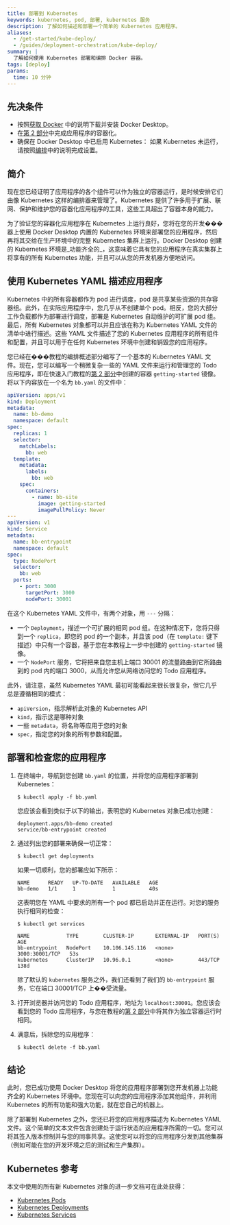 ```yaml
---
title: 部署到 Kubernetes
keywords: kubernetes, pod, 部署, kubernetes 服务
description: 了解如何描述和部署一个简单的 Kubernetes 应用程序。
aliases:
  - /get-started/kube-deploy/
  - /guides/deployment-orchestration/kube-deploy/
summary: |
  了解如何使用 Kubernetes 部署和编排 Docker 容器。
tags: [deploy]
params:
  time: 10 分钟
---
```


## 先决条件

- 按照[获取 Docker](/get-started/get-docker.md) 中的说明下载并安装 Docker Desktop。
- 在[第 2 部分](02_our_app.md)中完成应用程序的容器化。
- 确保在 Docker Desktop 中已启用 Kubernetes：
  如果 Kubernetes 未运行，请按照[编排](orchestration.md)中的说明完成设置。

## 简介

现在您已经证明了应用程序的各个组件可以作为独立的容器运行，是时候安排它们由像 Kubernetes 这样的编排器来管理了。Kubernetes 提供了许多用于扩展、联网、保护和维护您的容器化应用程序的工具，这些工具超出了容器本身的能力。

为了验证您的容器化应用程序在 Kubernetes 上运行良好，您将在您的开发���器上使用 Docker Desktop 内置的 Kubernetes 环境来部署您的应用程序，然后再将其交给在生产环境中的完整 Kubernetes 集群上运行。Docker Desktop 创建的 Kubernetes 环境是_功能齐全的_，这意味着它具有您的应用程序在真实集群上将享有的所有 Kubernetes 功能，并且可以从您的开发机器方便地访问。

## 使用 Kubernetes YAML 描述应用程序

Kubernetes 中的所有容器都作为 pod 进行调度，pod 是共享某些资源的共存容器组。此外，在实际应用程序中，您几乎从不创建单个 pod。相反，您的大部分工作负载都作为部署进行调度，部署是 Kubernetes 自动维护的可扩展 pod 组。最后，所有 Kubernetes 对象都可以并且应该在称为 Kubernetes YAML 文件的清单中进行描述。这些 YAML 文件描述了您的 Kubernetes 应用程序的所有组件和配置，并且可以用于在任何 Kubernetes 环境中创建和销毁您的应用程序。

您已经在���教程的编排概述部分编写了一个基本的 Kubernetes YAML 文件。现在，您可以编写一个稍微复杂一些的 YAML 文件来运行和管理您的 Todo 应用程序，即在快速入门教程的[第 2 部分](02_our_app.md)中创建的容器 `getting-started` 镜像。将以下内容放在一个名为 `bb.yaml` 的文件中：

```yaml
apiVersion: apps/v1
kind: Deployment
metadata:
  name: bb-demo
  namespace: default
spec:
  replicas: 1
  selector:
    matchLabels:
      bb: web
  template:
    metadata:
      labels:
        bb: web
    spec:
      containers:
        - name: bb-site
          image: getting-started
          imagePullPolicy: Never
---
apiVersion: v1
kind: Service
metadata:
  name: bb-entrypoint
  namespace: default
spec:
  type: NodePort
  selector:
    bb: web
  ports:
    - port: 3000
      targetPort: 3000
      nodePort: 30001
```

在这个 Kubernetes YAML 文件中，有两个对象，用 `---` 分隔：

- 一个 `Deployment`，描述一个可扩展的相同 pod 组。在这种情况下，您将只得到一个 `replica`，即您的 pod 的一个副本，并且该 pod（在 `template:` 键下描述）中只有一个容器，基于您在本教程上一步中创建的 `getting-started` 镜像。
- 一个 `NodePort` 服务，它将把来自您主机上端口 30001 的流量路由到它所路由到的 pod 内的端口 3000，从而允许您从网络访问您的 Todo 应用程序。

此外，请注意，虽然 Kubernetes YAML 最初可能看起来很长很复杂，但它几乎总是遵循相同的模式：

- `apiVersion`，指示解析此对象的 Kubernetes API
- `kind`，指示这是哪种对象
- 一些 `metadata`，将名称等应用于您的对象
- `spec`，指定您的对象的所有参数和配置。

## 部署和检查您的应用程序

1. 在终端中，导航到您创建 `bb.yaml` 的位置，并将您的应用程序部署到 Kubernetes：

   ```console
   $ kubectl apply -f bb.yaml
   ```

   您应该会看到类似于以下的输出，表明您的 Kubernetes 对象已成功创建：

   ```shell
   deployment.apps/bb-demo created
   service/bb-entrypoint created
   ```

2. 通过列出您的部署来确保一切正常：

   ```console
   $ kubectl get deployments
   ```

   如果一切顺利，您的部署应如下所示：

   ```shell
   NAME      READY   UP-TO-DATE   AVAILABLE   AGE
   bb-demo   1/1     1            1           40s
   ```

   这表明您在 YAML 中要求的所有一个 pod 都已启动并正在运行。对您的服务执行相同的检查：

   ```console
   $ kubectl get services

   NAME            TYPE        CLUSTER-IP       EXTERNAL-IP   PORT(S)          AGE
   bb-entrypoint   NodePort    10.106.145.116   <none>        3000:30001/TCP   53s
   kubernetes      ClusterIP   10.96.0.1        <none>        443/TCP          138d
   ```

   除了默认的 `kubernetes` 服务之外，我们还看到了我们的 `bb-entrypoint` 服务，它在端口 30001/TCP 上��受流量。

3. 打开浏览器并访问您的 Todo 应用程序，地址为 `localhost:30001`。您应该会看到您的 Todo 应用程序，与您在教程的[第 2 部分](02_our_app.md)中将其作为独立容器运行时相同。

4. 满意后，拆除您的应用程序：

   ```console
   $ kubectl delete -f bb.yaml
   ```

## 结论

此时，您已成功使用 Docker Desktop 将您的应用程序部署到您开发机器上功能齐全的 Kubernetes 环境中。您现在可以向您的应用程序添加其他组件，并利用 Kubernetes 的所有功能和强大功能，就在您自己的机器上。

除了部署到 Kubernetes 之外，您还已将您的应用程序描述为 Kubernetes YAML 文件。这个简单的文本文件包含创建处于运行状态的应用程序所需的一切。您可以将其签入版本控制并与您的同事共享。这使您可以将您的应用程序分发到其他集群（例如可能在您的开发环境之后的测试和生产集群）。

## Kubernetes 参考

本文中使用的所有新 Kubernetes 对象的进一步文档可在此处获得：

- [Kubernetes Pods](https://kubernetes.io/docs/concepts/workloads/pods/pod/)
- [Kubernetes Deployments](https://kubernetes.io/docs/concepts/workloads/controllers/deployment/)
- [Kubernetes Services](https://kubernetes.io/docs/concepts/services-networking/service/)
